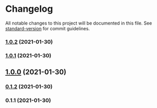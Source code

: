 # Changelog

All notable changes to this project will be documented in this file. See [standard-version](https://github.com/conventional-changelog/standard-version) for commit guidelines.

### [1.0.2](https://github.com/dimensi/xhtml2pug/compare/v1.0.1...v1.0.2) (2021-01-30)

### [1.0.1](https://github.com/dimensi/xhtml2pug/compare/v1.0.0...v1.0.1) (2021-01-30)

## [1.0.0](https://github.com/YOUR_GITHUB_USER_NAME/xhtml2pug/compare/v0.1.2...v1.0.0) (2021-01-30)

### [0.1.2](https://github.com/YOUR_GITHUB_USER_NAME/xhtml2pug/compare/v0.1.1...v0.1.2) (2021-01-30)

### 0.1.1 (2021-01-30)
